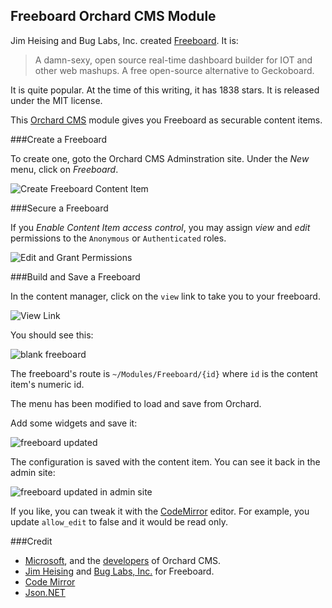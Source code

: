 ## Freeboard Orchard CMS Module

Jim Heising and Bug Labs, Inc. 
created [Freeboard](https://github.com/Freeboard/freeboard). 
It is:

> A damn-sexy, open source real-time dashboard builder for IOT and other web mashups. A free open-source alternative to Geckoboard.

It is quite popular.  At the time of this writing, it has 1838 stars. 
It is released under the MIT license.

This [Orchard CMS](http://www.orchardproject.net/) module gives 
you Freeboard as securable content items.

###Create a Freeboard

To create one, goto the Orchard CMS Adminstration site.  Under 
the *New* menu, click on *Freeboard*.

![Create Freeboard Content Item](http://transformalize.com/Media/Default/projects/freeboard/orchard-freeboard-create.jpg)

###Secure a Freeboard

If you *Enable Content Item access control*, you may assign *view* 
and *edit* permissions to the `Anonymous` or `Authenticated` roles. 

![Edit and Grant Permissions](http://transformalize.com/Media/Default/projects/freeboard/orchard-freeboard-save.jpg)

###Build and Save a Freeboard

In the content manager, click on the `view` link 
to take you to your freeboard.

![View Link](http://transformalize.com/Media/Default/projects/freeboard/orchard-freeboard-view-link.jpg)

You should see this:

![blank freeboard](http://transformalize.com/Media/Default/projects/freeboard/orchard-freeboard-blank.jpg)

The freeboard's route is `~/Modules/Freeboard/{id}` 
where `id` is the content item's numeric id.

The menu has been modified to load and save from Orchard.

Add some widgets and save it:

![freeboard updated](http://transformalize.com/Media/Default/projects/freeboard/orchard-freeboard-modified.jpg)

The configuration is saved with the content item. 
You can see it back in the admin site:

![freeboard updated in admin site](http://transformalize.com/Media/Default/projects/freeboard/orchard-freeboard-saved.jpg)

If you like, you can tweak it 
with the [CodeMirror](http://codemirror.net/) editor.  For example, 
you update `allow_edit` to false and it would be read only.

###Credit

* [Microsoft](http://www.microsoft.com/), and the [developers](http://www.orchardproject.net/about) of Orchard CMS.
* [Jim Heising](https://github.com/jheising) and [Bug Labs, Inc.](http://buglabs.net/) for Freeboard.
* [Code Mirror](https://github.com/codemirror/CodeMirror/)
* [Json.NET](http://www.newtonsoft.com/json)